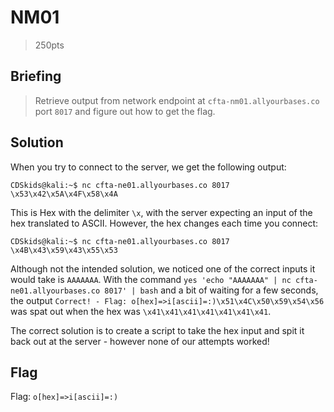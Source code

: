 # NM01
> 250pts

## Briefing
> Retrieve output from network endpoint at `cfta-nm01.allyourbases.co` port `8017` and figure out how to get the flag.

## Solution
When you try to connect to the server, we get the following output:

```console
CDSkids@kali:~$ nc cfta-ne01.allyourbases.co 8017
\x53\x42\x5A\x4F\x58\x4A
```

This is Hex with the delimiter `\x`, with the server expecting an input of the hex translated to ASCII. However, the hex changes each time you connect:

```console
CDSkids@kali:~$ nc cfta-ne01.allyourbases.co 8017
\x4B\x43\x59\x43\x55\x53
```

Although not the intended solution, we noticed one of the correct inputs it would take is `AAAAAAA`. With the command `yes 'echo "AAAAAAA" | nc cfta-ne01.allyourbases.co 8017' | bash` and a bit of waiting for a few seconds, the output `Correct! - Flag: o[hex]=>i[ascii]=:)\x51\x4C\x50\x59\x54\x56` was spat out when the hex was `\x41\x41\x41\x41\x41\x41\x41`.

The correct solution is to create a script to take the hex input and spit it back out at the server - however none of our attempts worked! 

## Flag
Flag: `o[hex]=>i[ascii]=:)`

